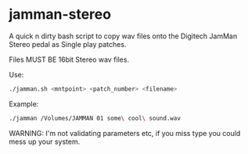 # jamman-stereo
A quick n dirty bash script to copy wav files onto the Digitech JamMan Stereo pedal as Single play patches.

Files MUST BE 16bit Stereo wav files.

Use:
```bash
./jamman.sh <mntpoint> <patch_number> <filename>
```

Example:
```bash
./jamman /Volumes/JAMMAN 01 some\ cool\ sound.wav
```
WARNING: I'm not validating parameters etc, if you miss type you could mess up your system.

